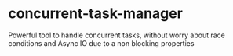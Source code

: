 # concurrent-task-manager
Powerful tool to handle concurrent tasks, without worry about race conditions and Async IO due to a non blocking properties
